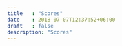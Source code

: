 ```yaml
---
title   : "Scores"
date    : 2018-07-07T12:37:52+06:00
draft   : false
description: "Scores"
---
```

